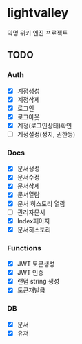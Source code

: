 # lightvalley

익명 위키 엔진 프로젝트

## TODO

### Auth

- [x] 계정생성
- [x] 계정삭제
- [x] 로그인
- [x] 로그아웃
- [x] 계정(로그인상태)확인
- [ ] 계정설정(정지, 권한등)

### Docs

- [x] 문서생성
- [x] 문서수정
- [x] 문서삭제
- [x] 문서열람
- [x] 문서 히스토리 열람
- [ ] 관리자문서
- [x] Index페이지
- [x] 문서히스토리

### Functions

- [x] JWT 토큰생성
- [x] JWT 인증
- [x] 랜덤 string 생성
- [x] 토큰재발급

### DB

- [x] 문서
- [x] 유저
